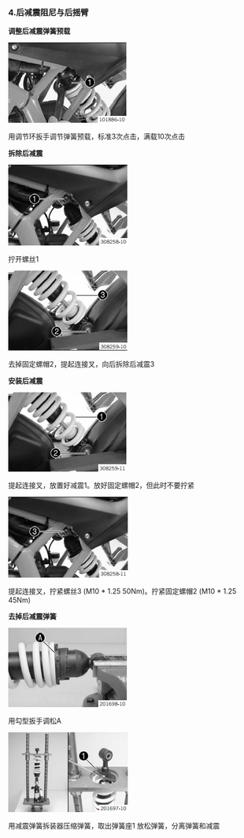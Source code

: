 ### 4.后减震阻尼与后摇臂 ###

**调整后减震弹簧预载**

![](assets/1/20170801-853b5151.png)  

用调节环扳手调节弹簧预载，标准3次点击，满载10次点击

**拆除后减震**

![](assets/1/20170801-69632774.png)  

拧开螺丝1

![](assets/1/20170801-dc4d8ade.png)  

去掉固定螺帽2，提起连接叉，向后拆除后减震3

**安装后减震**

![](assets/1/20170801-eb1f0c41.png)  

提起连接叉，放置好减震1。放好固定螺帽2，但此时不要拧紧

![](assets/1/20170801-0ea84521.png)  

提起连接叉，拧紧螺丝3 (M10 * 1.25 50Nm)。拧紧固定螺帽2 (M10 * 1.25  45Nm)

**去掉后减震弹簧**

![](assets/1/20170801-04a458d9.png)  

用勾型扳手调松A

![](assets/1/20170801-a54ffe59.png)  

用减震弹簧拆装器压缩弹簧，取出弹簧座1
放松弹簧，分离弹簧和减震
